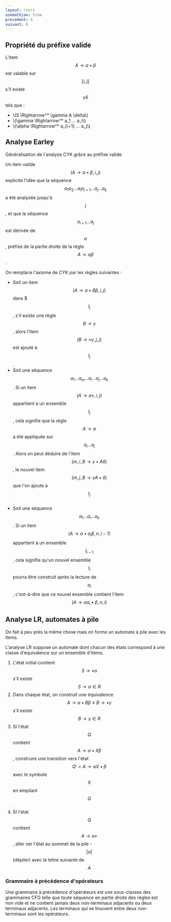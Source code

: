 ```yaml
---
layout: cours
usemathjax: true
precedent: 4
suivant: 6
---
```


## Propriété du préfixe valide
L'item $$A\to \alpha \bullet \beta$$ est valable sur $$[i, j]$$ s'il existe $$\gamma \delta$$ tels que :
- \\(S \Rightarrow^* \gamma A \delta\\)
- \\(\gamma \Rightarrow^* a_1 ... a_i\\)
- \\(\alpha \Rightarrow^* a_{i+1} ... a_j\\)

## Analyse Earley

Généralisation de l'analyse CYK grâce au préfixe valide.

Un item valide $$(A \to \alpha \bullet \beta, i, j)$$ explicite l'idée que la séquence $$a_1 a_2 ... a_i a_{i + 1} ... a_j ... a_k$$ a été analysée jusqu'à $$j$$, et que la séquence $$a_{i + 1} ... a_j$$ est dérivée de $$\alpha$$, préfixe de la partie droite de la règle $$A \to \alpha \beta$$.

On remplace l'axiome de CYK par les règles suivantes :
- Soit un item $$(A \to \alpha \bullet B \beta, i, j)$$ dans $$$I_j$$, s'il existe une règle $$B \to \gamma$$, alors l'item $$(B \to \bullet \gamma, j, j)$$ est ajouté à $$I_j$$.
- Soit une séquence $$a_1 ... a_m ... a_i ... a_j ... a_k$$. Si un item $$(A \to \alpha \bullet, i, j)$$ appartient à un ensemble $$I_j$$, cela signifie que la règle $$A \to \alpha$$ a été appliquée sur $$a_i ... a_j$$. Alors on peut déduire de l'item $$(m, i, B \to \gamma \bullet A \delta)$$, le nouvel item $$(m, j, B \to \gamma A \bullet \delta)$$ que l'on ajoute à $$I_j$$.
- Soit une séquence $$a_1 ... a_i ... a_k$$. Si un item $$(A \to \alpha \bullet a_i \beta, n, i - 1)$$ appartient à un ensemble $$I_{i - 1}$$, cela signifie qu'un nouvel ensemble $$I_i$$ pourra être construit après la lecture de $$a_i$$, c'est-à-dire que ce nouvel ensemble contient l'item $$(A \to \alpha a_i \bullet \beta, n, i)$$

## Analyse LR, automates à pile

On fait à peu près la même chose mais on forme un automate à pile avec les items.

L'analyse LR suppose un automate dont chacun des états correspond à une classe d'équivalence sur un ensemble d'items.

1. L'état initial contient $$S \to \bullet \alpha$$ s'il existe $$S \to \alpha \in R$$
2. Dans chaque état, on construit une équivalence $$A \to \alpha \bullet B \beta \equiv B \to \bullet \gamma$$ s'il existe $$B \to \gamma \in R$$
3. SI l'état $$Q$$ contient $$A \to \alpha \bullet X \beta$$, construire une transition vers l'état $$Q' = A \to \alpha X \bullet \beta$$ avec le symbole $$X$$ en empilant $$Q$$.
4. SI l'état $$Q$$ contient $$A \to \alpha \bullet$$, aller ver l'état au sommet de la pile - $$| \alpha |$$ (dépiler) avec la lettre suivante de $$A$$

### Grammaire à précédence d'opérateurs

Une grammaire à précédence d'opérateurs est une sous-classes des grammaires CFG telle que toute séquence en partie droite des règles est non vide et ne contient jamais deux non-terminaux adjacents ou deux terminaux adjacents. Les terminaux qui se trouvent entre deux non-terminaux sont les opérateurs.
